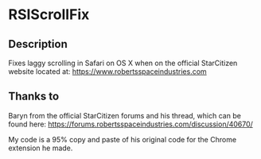 # RSIScrollFix

## Description
Fixes laggy scrolling in Safari on OS X when on the official StarCitizen website
located at: https://www.robertsspaceindustries.com

## Thanks to
Baryn from the official StarCitizen forums and his thread, which can be found here:
https://forums.robertsspaceindustries.com/discussion/40670/

My code is a 95% copy and paste of his original code for the Chrome extension he made.

